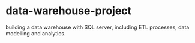 # data-warehouse-project
building a data warehouse with SQL server, including ETL processes, data modelling and analytics.
